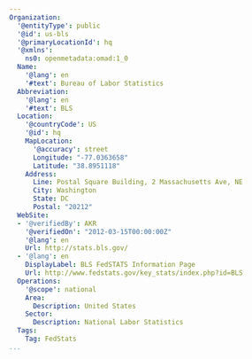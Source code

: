 ```yaml
---
Organization:
  '@entityType': public
  '@id': us-bls
  '@primaryLocationId': hq
  '@xmlns':
    ns0: openmetadata:omad:1_0
  Name:
    '@lang': en
    '#text': Bureau of Labor Statistics
  Abbreviation:
    '@lang': en
    '#text': BLS
  Location:
    '@countryCode': US
    '@id': hq
    MapLocation:
      '@accuracy': street
      Longitude: "-77.0363658"
      Latitude: "38.8951118"
    Address:
      Line: Postal Square Building, 2 Massachusetts Ave, NE
      City: Washington
      State: DC
      Postal: "20212"
  WebSite:
  - '@verifiedBy': AKR
    '@verifiedOn': "2012-03-15T00:00:00Z"
    '@lang': en
    Url: http://stats.bls.gov/
  - '@lang': en
    DisplayLabel: BLS FedSTATS Information Page
    Url: http://www.fedstats.gov/key_stats/index.php?id=BLS
  Operations:
    '@scope': national
    Area:
      Description: United States
    Sector:
      Description: National Labor Statistics
  Tags:
    Tag: FedStats
...
```

